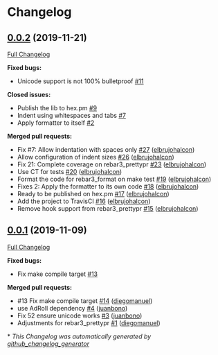 # Changelog

## [0.0.2](https://github.com/AdRoll/rebar3_format/tree/0.0.2) (2019-11-21)

[Full Changelog](https://github.com/AdRoll/rebar3_format/compare/0.0.1...0.0.2)

**Fixed bugs:**

- Unicode support is not 100% bulletproof [\#11](https://github.com/AdRoll/rebar3_format/issues/11)

**Closed issues:**

- Publish the lib to hex.pm [\#9](https://github.com/AdRoll/rebar3_format/issues/9)
- Indent using whitespaces and tabs [\#7](https://github.com/AdRoll/rebar3_format/issues/7)
- Apply formatter to itself [\#2](https://github.com/AdRoll/rebar3_format/issues/2)

**Merged pull requests:**

- Fix \#7: Allow indentation with spaces only [\#27](https://github.com/AdRoll/rebar3_format/pull/27) ([elbrujohalcon](https://github.com/elbrujohalcon))
- Allow configuration of indent sizes [\#26](https://github.com/AdRoll/rebar3_format/pull/26) ([elbrujohalcon](https://github.com/elbrujohalcon))
- Fix 21: Complete coverage on rebar3\_prettypr [\#23](https://github.com/AdRoll/rebar3_format/pull/23) ([elbrujohalcon](https://github.com/elbrujohalcon))
- Use CT for tests [\#20](https://github.com/AdRoll/rebar3_format/pull/20) ([elbrujohalcon](https://github.com/elbrujohalcon))
- Format the code for rebar3\_format on make test [\#19](https://github.com/AdRoll/rebar3_format/pull/19) ([elbrujohalcon](https://github.com/elbrujohalcon))
- Fixes 2: Apply the formatter to its own code [\#18](https://github.com/AdRoll/rebar3_format/pull/18) ([elbrujohalcon](https://github.com/elbrujohalcon))
- Ready to be published on hex.pm [\#17](https://github.com/AdRoll/rebar3_format/pull/17) ([elbrujohalcon](https://github.com/elbrujohalcon))
- Add the project to TravisCI [\#16](https://github.com/AdRoll/rebar3_format/pull/16) ([elbrujohalcon](https://github.com/elbrujohalcon))
- Remove hook support from rebar3\_prettypr [\#15](https://github.com/AdRoll/rebar3_format/pull/15) ([elbrujohalcon](https://github.com/elbrujohalcon))

## [0.0.1](https://github.com/AdRoll/rebar3_format/tree/0.0.1) (2019-11-09)

[Full Changelog](https://github.com/AdRoll/rebar3_format/compare/d9d137456067a952cbb83c4fbbe09948726c81be...0.0.1)

**Fixed bugs:**

- Fix make compile target [\#13](https://github.com/AdRoll/rebar3_format/issues/13)

**Merged pull requests:**

- \#13 Fix make compile target [\#14](https://github.com/AdRoll/rebar3_format/pull/14) ([diegomanuel](https://github.com/diegomanuel))
- use AdRoll dependency [\#4](https://github.com/AdRoll/rebar3_format/pull/4) ([juanbono](https://github.com/juanbono))
- Fix 52 ensure unicode works [\#3](https://github.com/AdRoll/rebar3_format/pull/3) ([juanbono](https://github.com/juanbono))
- Adjustments for rebar3\_prettypr [\#1](https://github.com/AdRoll/rebar3_format/pull/1) ([diegomanuel](https://github.com/diegomanuel))



\* *This Changelog was automatically generated by [github_changelog_generator](https://github.com/github-changelog-generator/github-changelog-generator)*
